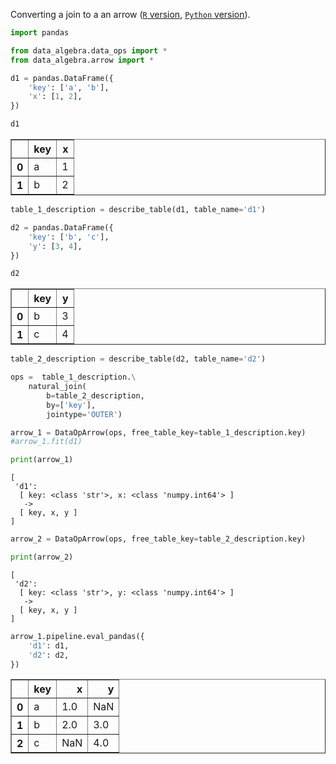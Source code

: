 
Converting a join to a an arrow ([`R` version](https://github.com/WinVector/rquery/blob/master/Examples/Arrow/JoinArrow.md), [`Python` version](https://github.com/WinVector/data_algebra/blob/master/Examples/Arrow/JoinArrow.md)).


```python
import pandas

from data_algebra.data_ops import *
from data_algebra.arrow import *

d1 = pandas.DataFrame({
    'key': ['a', 'b'],
    'x': [1, 2],
})

d1
```




<div>

<table border="1" class="dataframe">
  <thead>
    <tr style="text-align: right;">
      <th></th>
      <th>key</th>
      <th>x</th>
    </tr>
  </thead>
  <tbody>
    <tr>
      <th>0</th>
      <td>a</td>
      <td>1</td>
    </tr>
    <tr>
      <th>1</th>
      <td>b</td>
      <td>2</td>
    </tr>
  </tbody>
</table>
</div>




```python
table_1_description = describe_table(d1, table_name='d1')

d2 = pandas.DataFrame({
    'key': ['b', 'c'],
    'y': [3, 4],
})

d2
```




<div>

<table border="1" class="dataframe">
  <thead>
    <tr style="text-align: right;">
      <th></th>
      <th>key</th>
      <th>y</th>
    </tr>
  </thead>
  <tbody>
    <tr>
      <th>0</th>
      <td>b</td>
      <td>3</td>
    </tr>
    <tr>
      <th>1</th>
      <td>c</td>
      <td>4</td>
    </tr>
  </tbody>
</table>
</div>




```python
table_2_description = describe_table(d2, table_name='d2')

ops =  table_1_description.\
    natural_join(
        b=table_2_description, 
        by=['key'],
        jointype='OUTER')
```


```python
arrow_1 = DataOpArrow(ops, free_table_key=table_1_description.key)
#arrow_1.fit(d1)

print(arrow_1)
```

    [
     'd1':
      [ key: <class 'str'>, x: <class 'numpy.int64'> ]
       ->
      [ key, x, y ]
    ]
    



```python
arrow_2 = DataOpArrow(ops, free_table_key=table_2_description.key)

print(arrow_2)
```

    [
     'd2':
      [ key: <class 'str'>, y: <class 'numpy.int64'> ]
       ->
      [ key, x, y ]
    ]
    



```python
arrow_1.pipeline.eval_pandas({
    'd1': d1,
    'd2': d2,
})

```




<div>

<table border="1" class="dataframe">
  <thead>
    <tr style="text-align: right;">
      <th></th>
      <th>key</th>
      <th>x</th>
      <th>y</th>
    </tr>
  </thead>
  <tbody>
    <tr>
      <th>0</th>
      <td>a</td>
      <td>1.0</td>
      <td>NaN</td>
    </tr>
    <tr>
      <th>1</th>
      <td>b</td>
      <td>2.0</td>
      <td>3.0</td>
    </tr>
    <tr>
      <th>2</th>
      <td>c</td>
      <td>NaN</td>
      <td>4.0</td>
    </tr>
  </tbody>
</table>
</div>


